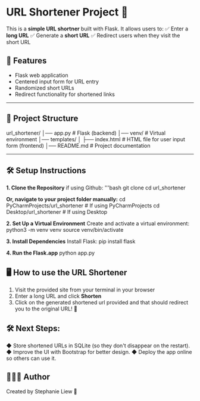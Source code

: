 # URL Shortener Project 🚀

This is a **simple URL shortner** built with Flask. It allows users to:
✅ Enter a **long URL**
✅ Generate a **short URL**
✅ Redirect users when they visit the short URL

## 📌 Features
- Flask web application
- Centered input form for URL entry
- Randomized short URLs
- Redirect functionality for shortened links

---

## 📁 Project Structure

url_shortener/ 
│── app.py # Flask (backend) 
│── venv/ # Virtual environment 
│── templates/ 
│ ├── index.html # HTML file for user input form (frontend)
│── README.md # Project documentation

---

## 🛠️ Setup Instructions

**1. Clone the Repository**
if using Github:
'''bash
git clone <your-repo-url>
cd url_shortener

**Or, navigate to your project folder manually:**
cd PyCharmProjects/url_shortener # If using PyCharmProjects
cd Desktop/url_shortener # If using Desktop

**2. Set Up a Virtual Environment**
Create and activate a virtual environment:
python3 -m venv venv
source venv/bin/activate

**3. Install Dependencies**
Install Flask:
pip install flask

**4. Run the Flask.app**
python app.py

## 🖥️ How to use the URL Shortener
1. Visit the provided site from your terminal in your browser
2. Enter a long URL and click **Shorten**
3. Click on the generated shortened url provided and that should redirect you to the original URL! 🎉

## 🛠️ Next Steps:
◆ Store shortened URLs in SQLite (so they don't disappear on the restart).
◆ Improve the UI with Bootstrap for better design.
◆ Deploy the app online so others can use it.

## 👩🏻‍💻 Author

Created by Stephanie Liew 🚀









